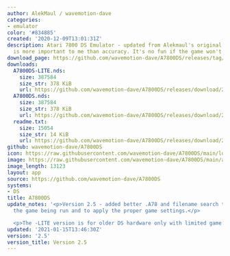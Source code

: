 ```yaml
---
author: AlekMaul / wavemotion-dave
categories:
- emulator
color: '#834885'
created: '2020-12-09T13:01:31Z'
description: Atari 7800 DS Emulator - updated from Alekmaul's original. Playability
  is more important to me than accuracy. It's no fun if the game won't run.
download_page: https://github.com/wavemotion-dave/A7800DS/releases/tag/2.5
downloads:
  A7800DS-LITE.nds:
    size: 387584
    size_str: 378 KiB
    url: https://github.com/wavemotion-dave/A7800DS/releases/download/2.5/A7800DS-LITE.nds
  A7800DS.nds:
    size: 387584
    size_str: 378 KiB
    url: https://github.com/wavemotion-dave/A7800DS/releases/download/2.5/A7800DS.nds
  readme.txt:
    size: 15054
    size_str: 14 KiB
    url: https://github.com/wavemotion-dave/A7800DS/releases/download/2.5/readme.txt
github: wavemotion-dave/A7800DS
icon: https://raw.githubusercontent.com/wavemotion-dave/A7800DS/main/logo.bmp
image: https://raw.githubusercontent.com/wavemotion-dave/A7800DS/main/arm9/gfx/bgTop.png
image_length: 13123
layout: app
source: https://github.com/wavemotion-dave/A7800DS
systems:
- DS
title: A7800DS
update_notes: '<p>Version 2.5 - added better .A78 and filename search to identify
  the game being run and to apply the proper game settings.</p>

  <p>The -LITE version is for older DS hardware only with limited game support.</p>'
updated: '2021-01-15T13:46:30Z'
version: '2.5'
version_title: Version 2.5
---
```

